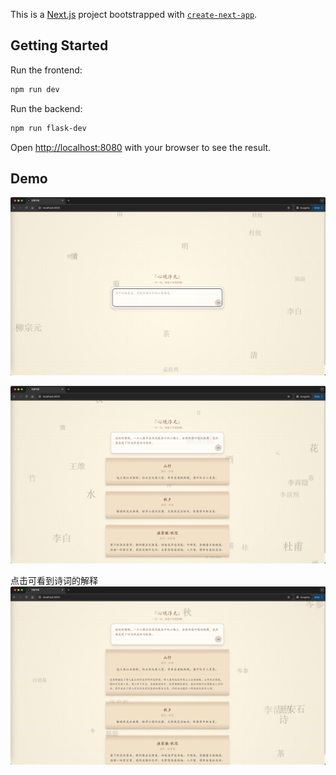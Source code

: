 This is a [Next.js](https://nextjs.org/) project bootstrapped with [`create-next-app`](https://github.com/vercel/next.js/tree/canary/packages/create-next-app).

## Getting Started

Run the frontend:

```bash
npm run dev

```
Run the backend:
```bash
npm run flask-dev
```
Open [http://localhost:8080](http://localhost:8080) with your browser to see the result.

## Demo
![](./public/2.png)

![](./public/3.png)

点击可看到诗词的解释
![](./public/4.png)
